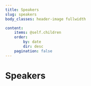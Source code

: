 ```yaml
---
title: Speakers
slug: speakers
body_classes: header-image fullwidth

content:
    items: @self.children
    order:
        by: date
        dir: desc
    pagination: false
---
```


# Speakers
